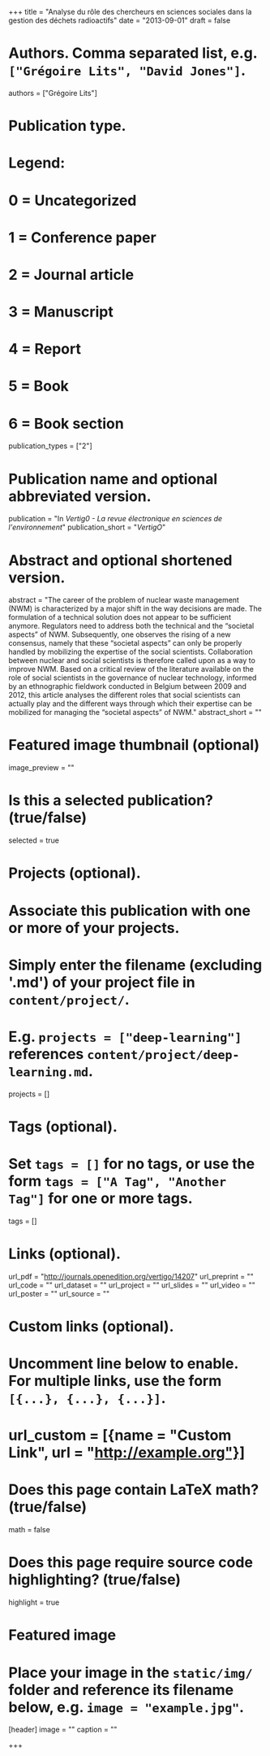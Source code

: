 +++
title = "Analyse du rôle des chercheurs en sciences sociales dans la gestion des déchets radioactifs"
date = "2013-09-01"
draft = false

# Authors. Comma separated list, e.g. `["Grégoire Lits", "David Jones"]`.
authors = ["Grégoire Lits"]

# Publication type.
# Legend:
# 0 = Uncategorized
# 1 = Conference paper
# 2 = Journal article
# 3 = Manuscript
# 4 = Report
# 5 = Book
# 6 = Book section
publication_types = ["2"]

# Publication name and optional abbreviated version.
publication = "In *Vertig0 - La revue électronique en sciences de l'environnement*"
publication_short = "*VertigO*"

# Abstract and optional shortened version.
abstract = "The career of the problem of nuclear waste management (NWM) is characterized by a major shift in the way decisions are made. The formulation of a technical solution does not appear to be sufficient anymore. Regulators need to address both the technical and the “societal aspects” of NWM. Subsequently, one observes the rising of a new consensus, namely that these “societal aspects” can only be properly handled by mobilizing the expertise of the social scientists. Collaboration between nuclear and social scientists is therefore called upon as a way to improve NWM. Based on a critical review of the literature available on the role of social scientists in the governance of nuclear technology, informed by an ethnographic fieldwork conducted in Belgium between 2009 and 2012, this article analyses the different roles that social scientists can actually play and the different ways through which their expertise can be mobilized for managing the “societal aspects” of NWM."
abstract_short = ""

# Featured image thumbnail (optional)
image_preview = ""

# Is this a selected publication? (true/false)
selected = true

# Projects (optional).
#   Associate this publication with one or more of your projects.
#   Simply enter the filename (excluding '.md') of your project file in `content/project/`.
#   E.g. `projects = ["deep-learning"]` references `content/project/deep-learning.md`.
projects = []

# Tags (optional).
#   Set `tags = []` for no tags, or use the form `tags = ["A Tag", "Another Tag"]` for one or more tags.
tags = []

# Links (optional).
url_pdf = "http://journals.openedition.org/vertigo/14207"
url_preprint = ""
url_code = ""
url_dataset = ""
url_project = ""
url_slides = ""
url_video = ""
url_poster = ""
url_source = ""

# Custom links (optional).
#   Uncomment line below to enable. For multiple links, use the form `[{...}, {...}, {...}]`.
# url_custom = [{name = "Custom Link", url = "http://example.org"}]

# Does this page contain LaTeX math? (true/false)
math = false

# Does this page require source code highlighting? (true/false)
highlight = true

# Featured image
# Place your image in the `static/img/` folder and reference its filename below, e.g. `image = "example.jpg"`.
[header]
image = ""
caption = ""

+++
